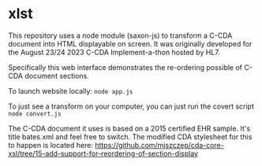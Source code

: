 # xlst

This repository uses a node module (saxon-js) to transform a C-CDA document into HTML displayable on screen. It was originally developed for the August 23/24 2023 C-CDA Implement-a-thon hosted by HL7. 

Specifically this web interface demonstrates the re-ordering possible of C-CDA document sections. 

To launch website locally:
```node app.js```

To just see a transform on your computer, you can just run the covert script
```node convert.js```

The C-CDA document it uses is based on a 2015 certified EHR sample. It's title bates.xml and feel free to switch. The modified CDA stylesheet for this to happen is located here: https://github.com/mjszczep/cda-core-xsl/tree/15-add-support-for-reordering-of-section-display